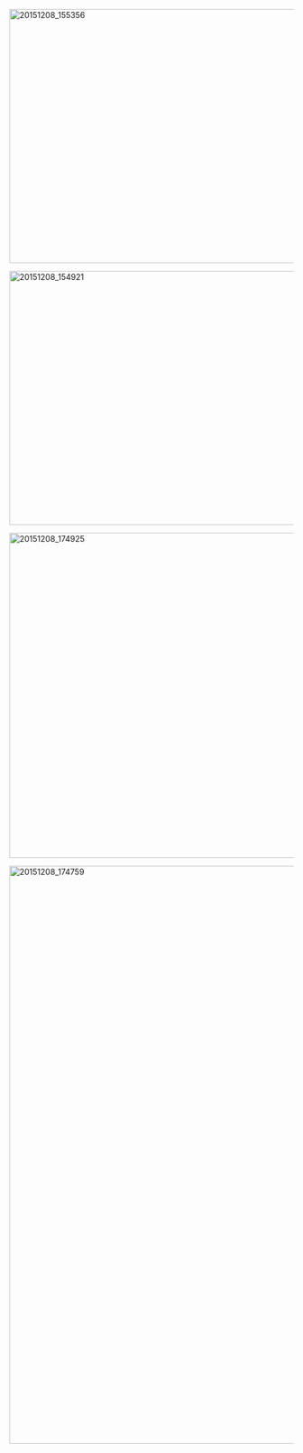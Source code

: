 <a data-flickr-embed="true"  href="https://www.flickr.com/photos/davidleedang/22991862223/in/datetaken/" title="20151208_155356"><img src="https://farm1.staticflickr.com/638/22991862223_513a51c83b_c.jpg" width="800" height="450" alt="20151208_155356"></a><script async src="//embedr.flickr.com/assets/client-code.js" charset="utf-8"></script>

<a data-flickr-embed="true"  href="https://www.flickr.com/photos/davidleedang/23250919409/in/dateposted-public/" title="20151208_154921"><img src="https://farm1.staticflickr.com/657/23250919409_bf8b50c722_c.jpg" width="800" height="450" alt="20151208_154921"></a><script async src="//embedr.flickr.com/assets/client-code.js" charset="utf-8"></script>

<a data-flickr-embed="true"  href="https://www.flickr.com/photos/davidleedang/23512098902/in/datetaken/" title="20151208_174925"><img src="https://farm6.staticflickr.com/5730/23512098902_41f2c3203f_b.jpg" width="1024" height="576" alt="20151208_174925"></a><script async src="//embedr.flickr.com/assets/client-code.js" charset="utf-8"></script>

<a data-flickr-embed="true"  href="https://www.flickr.com/photos/davidleedang/23594557846/in/datetaken/" title="20151208_174759"><img src="https://farm1.staticflickr.com/622/23594557846_53711426d7_b.jpg" width="576" height="1024" alt="20151208_174759"></a><script async src="//embedr.flickr.com/assets/client-code.js" charset="utf-8"></script>
